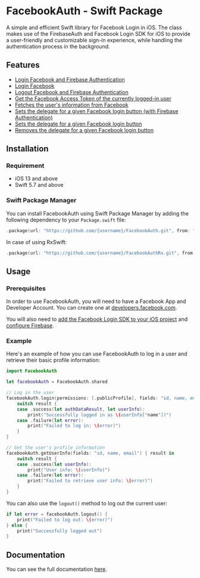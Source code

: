 # FacebookAuth - Swift Package

A simple and efficient Swift library for Facebook Login in iOS. The class makes use of the FirebaseAuth and Facebook Login SDK for iOS to provide a user-friendly and customizable sign-in experience, while handling the authentication process in the background.

## Features

- [Login Facebook and Firebase Authentication](https://github.com/sun-asterisk/tech-standard-ios-auth/wiki/FacebookAuth#login-facebook-and-firebase-authentication)
- [Login Facebook](https://github.com/sun-asterisk/tech-standard-ios-auth/wiki/FacebookAuth#login-facebook)
- [Logout Facebook and Firebase Authentication](https://github.com/sun-asterisk/tech-standard-ios-auth/wiki/FacebookAuth#logout-facebook-and-firebase-authentication)
- [Get the Facebook Access Token of the currently logged-in user](https://github.com/sun-asterisk/tech-standard-ios-auth/wiki/FacebookAuth#get-the-facebook-access-token-of-the-currently-logged-in-user)
- [Fetches the user's information from Facebook](https://github.com/sun-asterisk/tech-standard-ios-auth/wiki/FacebookAuth#fetches-the-users-information-from-facebook)
- [Sets the delegate for a given Facebook login button (with Firebase Authentication)](https://github.com/sun-asterisk/tech-standard-ios-auth/wiki/FacebookAuth#sets-the-delegate-for-a-given-facebook-login-button-with-firebase-authentication)
- [Sets the delegate for a given Facebook login button](https://github.com/sun-asterisk/tech-standard-ios-auth/wiki/FacebookAuth#sets-the-delegate-for-a-given-facebook-login-button)
- [Removes the delegate for a given Facebook login button](https://github.com/sun-asterisk/tech-standard-ios-auth/wiki/FacebookAuth#removes-the-delegate-for-a-given-facebook-login-button)

## Installation

### Requirement

- iOS 13 and above
- Swift 5.7 and above

### Swift Package Manager

You can install FacebookAuth using Swift Package Manager by adding the following dependency to your `Package.swift` file:

```Swift
.package(url: "https://github.com/{username}/FacebookAuth.git", from: "1.0.0")
```

In case of using RxSwift:

```Swift
.package(url: "https://github.com/{username}/FacebookAuthRx.git", from: "1.0.0")
```

## Usage

### Prerequisites

In order to use FacebookAuth, you will need to have a Facebook App and Developer Account. You can create one at [developers.facebook.com](https://developers.facebook.com/).

You will also need to [add the Facebook Login SDK to your iOS project](https://developers.facebook.com/docs/facebook-login/ios) and [configure Firebase](https://firebase.google.com/docs/ios/setup).

### Example

Here's an example of how you can use FacebookAuth to log in a user and retrieve their basic profile information:

```swift
import FacebookAuth

let facebookAuth = FacebookAuth.shared

// Log in the user
facebookAuth.login(permissions: [.publicProfile], fields: "id, name, email", viewController: self) { result in
    switch result {
    case .success(let authDataResult, let userInfo):
        print("Successfully logged in as \(userInfo["name"])")
    case .failure(let error):
        print("Failed to log in: \(error)")
    }
}

// Get the user's profile information
facebookAuth.getUserInfo(fields: "id, name, email") { result in
    switch result {
    case .success(let userInfo):
        print("User info: \(userInfo)")
    case .failure(let error):
        print("Failed to retrieve user info: \(error)")
    }
}

```

You can also use the `logout()` method to log out the current user:

```swift
if let error = facebookAuth.logout() {
    print("Failed to log out: \(error)")
} else {
    print("Successfully logged out")
}
```

## Documentation

You can see the full documentation [here](https://github.com/sun-asterisk/tech-standard-ios-auth/wiki/FacebookAuth).
